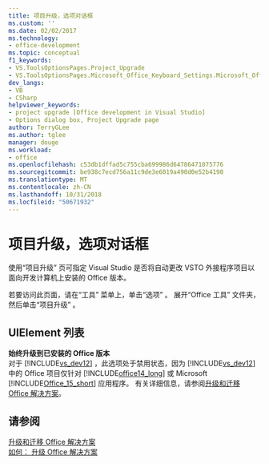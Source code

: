 ```yaml
---
title: 项目升级，选项对话框
ms.custom: ''
ms.date: 02/02/2017
ms.technology:
- office-development
ms.topic: conceptual
f1_keywords:
- VS.ToolsOptionsPages.Project_Upgrade
- VS.ToolsOptionsPages.Microsoft_Office_Keyboard_Settings.Microsoft_Office_Upgrade
dev_langs:
- VB
- CSharp
helpviewer_keywords:
- project upgrade [Office development in Visual Studio]
- Options dialog box, Project Upgrade page
author: TerryGLee
ms.author: tglee
manager: douge
ms.workload:
- office
ms.openlocfilehash: c53db1dffad5c755cba699986d64786471075776
ms.sourcegitcommit: be938c7ecd756a11c9de3e6019a490d0e52b4190
ms.translationtype: MT
ms.contentlocale: zh-CN
ms.lasthandoff: 10/31/2018
ms.locfileid: "50671932"
---
```

# <a name="project-upgrade-options-dialog-box"></a>项目升级，选项对话框
  使用“项目升级”  页可指定 Visual Studio 是否将自动更改 VSTO 外接程序项目以面向开发计算机上安装的 Office 版本。  
  
 若要访问此页面，请在“工具”  菜单上，单击“选项” 。 展开“Office 工具”  文件夹，然后单击“项目升级” 。  
  
## <a name="uielement-list"></a>UIElement 列表  
 **始终升级到已安装的 Office 版本**  
 对于 [!INCLUDE[vs_dev12](../vsto/includes/vs-dev12-md.md)] ，此选项处于禁用状态，因为 [!INCLUDE[vs_dev12](../vsto/includes/vs-dev12-md.md)] 中的 Office 项目仅针对 [!INCLUDE[office14_long](../vsto/includes/office14-long-md.md)] 或 Microsoft [!INCLUDE[Office_15_short](../vsto/includes/office-15-short-md.md)] 应用程序。 有关详细信息，请参阅[升级和迁移 Office 解决方案](../vsto/upgrading-and-migrating-office-solutions.md)。  
  
## <a name="see-also"></a>请参阅  
 [升级和迁移 Office 解决方案](../vsto/upgrading-and-migrating-office-solutions.md)   
 [如何： 升级 Office 解决方案](https://msdn.microsoft.com/a269e539-b717-4680-a568-2152b070347e)  
  
  